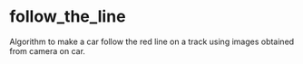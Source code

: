 # follow_the_line
Algorithm to make a car follow the red line on a track using images obtained from camera on car.
